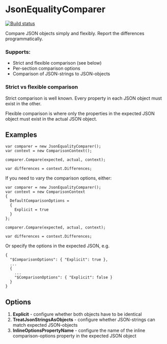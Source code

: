 # JsonEqualityComparer

[![Build status](https://ci.appveyor.com/api/projects/status/8h86p0iegkj1aiuh/branch/main?svg=true)](https://ci.appveyor.com/project/laingsimon/json-comparer/branch/main)

Compare JSON objects simply and flexibly. Report the differences programmatically.

### Supports:
- Strict and flexible comparison (see below)
- Per-section comparison options
- Comparison of JSON-strings to JSON-objects

### Strict vs flexible comparison
Strict comparison is well known. Every property in each JSON object must exist in the other.

Flexible comparison is where only the properties in the expected JSON object must exist in the actual JSON object.

## Examples

```
var comparer = new JsonEqualityComparer();
var context = new ComparisonContext();

comparer.Compare(expected, actual, context);

var differences = context.Differences;
```

If you need to vary the comparison options, either:
```
var comparer = new JsonEqualityComparer();
var context = new ComparisonContext
{
  DefaultComparisonOptions =
  {
    Explicit = true
  }
};

comparer.Compare(expected, actual, context);

var differences = context.Differences;
```

Or specify the options in the expected JSON, e.g.

```
{
  "$ComparisonOptions": { "Explicit": true },
  ...
  {
    ...
    "$ComparisonOptions": { "Explicit": false }
  }
}
```

## Options

1. **Explicit** - configure whether both objects have to be identical
1. **TreatJsonStringsAsObjects** - configure whether JSON-strings can match expected JSON-objects
1. **InlineOptionsPropertyName** - configure the name of the inline comparison-options property in the expected JSON object
